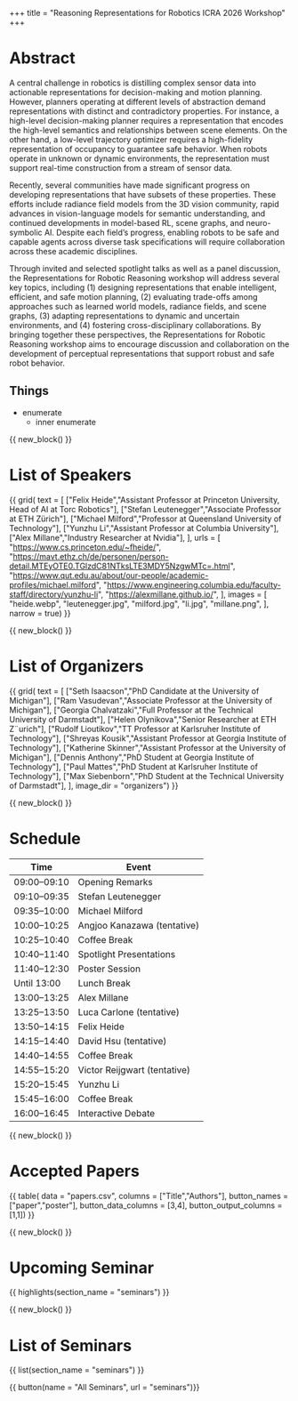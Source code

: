+++
title = "Reasoning Representations for Robotics ICRA 2026 Workshop"
+++

# Abstract

A central challenge in robotics is distilling complex sensor data into actionable representations for
decision-making and motion planning. However, planners operating at different levels of abstraction
demand representations with distinct and contradictory properties. For instance, a high-level
decision-making planner requires a representation that encodes the high-level semantics and relationships
between scene elements. On the other hand, a low-level trajectory optimizer requires a
high-fidelity representation of occupancy to guarantee safe behavior. When robots operate in unknown
or dynamic environments, the representation must support real-time construction from a
stream of sensor data.

Recently, several communities have made significant progress on developing representations that
have subsets of these properties. These efforts include radiance field models from the 3D vision community,
rapid advances in vision-language models for semantic understanding, and continued developments
in model-based RL, scene graphs, and neuro-symbolic AI. Despite each field’s progress,
enabling robots to be safe and capable agents across diverse task specifications will require collaboration
across these academic disciplines.

Through invited and selected spotlight talks as well as a panel discussion, the Representations
for Robotic Reasoning workshop will address several key topics, including (1) designing representations
that enable intelligent, efficient, and safe motion planning, (2) evaluating trade-offs among
approaches such as learned world models, radiance fields, and scene graphs, (3) adapting representations
to dynamic and uncertain environments, and (4) fostering cross-disciplinary collaborations.
By bringing together these perspectives, the Representations for Robotic Reasoning workshop aims
to encourage discussion and collaboration on the development of perceptual representations that
support robust and safe robot behavior.

## Things

* enumerate
    * inner enumerate



{{ new_block() }}



# List of Speakers

{{ grid(
    text = [
        ["Felix Heide","Assistant Professor at Princeton University, Head of AI at Torc Robotics"], 
        ["Stefan Leutenegger","Associate Professor at ETH Zürich"],
        ["Michael Milford","Professor at Queensland University of Technology"],
        ["Yunzhu Li","Assistant Professor at Columbia University"],
        ["Alex Millane","Industry Researcher at Nvidia"],
    ],
    urls = [
        "https://www.cs.princeton.edu/~fheide/",
        "https://mavt.ethz.ch/de/personen/person-detail.MTEyOTE0.TGlzdC81NTksLTE3MDY5NzgwMTc=.html",
        "https://www.qut.edu.au/about/our-people/academic-profiles/michael.milford",
        "https://www.engineering.columbia.edu/faculty-staff/directory/yunzhu-li",
        "https://alexmillane.github.io/",
    ],
    images = [
        "heide.webp",
        "leutenegger.jpg",
        "milford.jpg",
        "li.jpg",
        "millane.png",
    ],
    narrow = true) }}



{{ new_block() }}



# List of Organizers

{{ grid(
    text = [
        ["Seth Isaacson","PhD Candidate at the University of Michigan"], 
        ["Ram Vasudevan","Associate Professor at the University of Michigan"],
        ["Georgia Chalvatzaki","Full Professor at the Technical University of Darmstadt"],
        ["Helen Olynikova","Senior Researcher at ETH Z¨urich"],
        ["Rudolf Lioutikov","TT Professor at Karlsruher Institute of Technology"],
        ["Shreyas Kousik","Assistant Professor at Georgia Institute of Technology"], 
        ["Katherine Skinner","Assistant Professor at the University of Michigan"],
        ["Dennis Anthony","PhD Student at Georgia Institute of Technology"],
        ["Paul Mattes","PhD Student at Karlsruher Institute of Technology"],
        ["Max Siebenborn","PhD Student at the Technical University of Darmstadt"],
    ],
    image_dir = "organizers") }}


{{ new_block() }}



# Schedule

| Time        | Event                    |
|-------------|---------------------------|
| 09:00–09:10 | Opening Remarks           |
| 09:10–09:35 | Stefan Leutenegger        |
| 09:35–10:00 | Michael Milford           |
| 10:00–10:25 | Angjoo Kanazawa (tentative) |
| 10:25–10:40 | Coffee Break              |
| 10:40–11:40 | Spotlight Presentations   |
| 11:40–12:30 | Poster Session            |
| Until 13:00 | Lunch Break               |
| 13:00–13:25 | Alex Millane              |
| 13:25–13:50 | Luca Carlone (tentative)  |
| 13:50–14:15 | Felix Heide               |
| 14:15–14:40 | David Hsu (tentative)     |
| 14:40–14:55 | Coffee Break              |
| 14:55–15:20 | Victor Reijgwart (tentative) |
| 15:20–15:45 | Yunzhu Li                 |
| 15:45–16:00 | Coffee Break              |
| 16:00–16:45 | Interactive Debate        |



{{ new_block() }}



# Accepted Papers

{{ table(
    data = "papers.csv", 
    columns = ["Title","Authors"],
    button_names = ["paper","poster"], 
    button_data_columns = [3,4], 
    button_output_columns = [1,1]) }}



{{ new_block() }}



# Upcoming Seminar

{{ highlights(section_name = "seminars") }}



{{ new_block() }}



# List of Seminars

{{ list(section_name = "seminars") }}

{{ button(name = "All Seminars", url = "seminars")}}